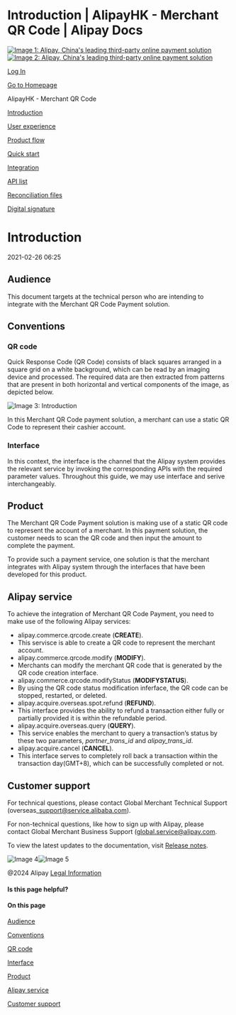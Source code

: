Introduction | AlipayHK - Merchant QR Code | Alipay Docs
===============
                        

[![Image 1: Alipay, China's leading third-party online payment solution](https://ac.alipay.com/storage/2024/3/26/d66c43c0-440d-4c97-9976-f2028a2c8c5e.svg)![Image 2: Alipay, China's leading third-party online payment solution](https://ac.alipay.com/storage/2024/3/26/a48bd336-aea0-4f16-bf83-616eacbb4434.svg)](/docs/)

[Log In](https://global.alipay.com/ilogin/account_login.htm?goto=https%3A%2F%2Fglobal.alipay.com%2Fdocs%2Fac%2Fmerchant_qr_code_hk%2Fintro)

[Go to Homepage](../../)

AlipayHK - Merchant QR Code

[Introduction](/docs/ac/merchant_qr_code_hk/intro)

[User experience](/docs/ac/merchant_qr_code_hk/ux)

[Product flow](/docs/ac/merchant_qr_code_hk/pflow)

[Quick start](/docs/ac/merchant_qr_code_hk/start)

[Integration](/docs/ac/merchant_qr_code_hk/integration)

[API list](/docs/ac/merchant_qr_code_hk/api)

[Reconciliation files](/docs/ac/merchant_qr_code_hk/reconciliation)

[Digital signature](/docs/ac/merchant_qr_code_hk/ds)

Introduction
============

2021-02-26 06:25

Audience
--------

This document targets at the technical person who are intending to integrate with the Merchant QR Code Payment solution.

Conventions
-----------

### QR code

Quick Response Code (QR Code) consists of black squares arranged in a square grid on a white background, which can be read by an imaging device and processed. The required data are then extracted from patterns that are present in both horizontal and vertical components of the image, as depicted below.

![Image 3: Introduction](https://os.alipayobjects.com/rmsportal/dDTkdpNaupNXiur.png)

In this Merchant QR Code payment solution, a merchant can use a static QR Code to represent their cashier account.

### Interface

In this context, the interface is the channel that the Alipay system provides the relevant service by invoking the corresponding APIs with the required parameter values. Throughout this guide, we may use interface and serive interchangeably.

Product
-------

The Merchant QR Code Payment solution is making use of a static QR code to represent the account of a merchant. In this payment solution, the customer needs to scan the QR code and then input the amount to complete the payment.

To provide such a payment service, one solution is that the merchant integrates with Alipay system through the interfaces that have been developed for this product.

Alipay service
--------------

To achieve the integration of Merchant QR Code Payment, you need to make use of the following Alipay services:

*   alipay.commerce.qrcode.create (**CREATE**).
*   This servisce is able to create a QR code to represent the merchant account.
*   alipay.commerce.qrcode.modify (**MODIFY**).
*   Merchants can modify the merchant QR code that is generated by the QR code creation interface.
*   alipay.commerce.qrcode.modifyStatus (**MODIFYSTATUS**).
*   By using the QR code status modification inferface, the QR code can be stopped, restarted, or deleted.
*   alipay.acquire.overseas.spot.refund (**REFUND**).
*   This interface provides the ability to refund a transaction either fully or partially provided it is within the refundable period.
*   alipay.acquire.overseas.query (**QUERY**).
*   This service enables the merchant to query a transaction’s status by these two parameters, _partner\_trans\_id_ and _alipay\_trans\_id_.
*   alipay.acquire.cancel (**CANCEL**).
*   This interface serves to completely roll back a transaction within the transaction day(GMT+8), which can be successfully completed or not.

Customer support
----------------

For technical questions, please contact Global Merchant Technical Support (overseas\_support@service.alibaba.com).

For non-technical questions, like how to sign up with Alipay, please contact Global Merchant Business Support (global.service@alipay.com.

To view the latest updates to the documentation, visit [Release notes](https://global.alipay.com/docs/releasenotes).

![Image 4](https://ac.alipay.com/storage/2021/5/20/19b2c126-9442-4f16-8f20-e539b1db482a.png)![Image 5](https://ac.alipay.com/storage/2021/5/20/e9f3f154-dbf0-455f-89f0-b3d4e0c14481.png)

@2024 Alipay [Legal Information](https://global.alipay.com/docs/ac/platform/membership)

#### Is this page helpful?

#### On this page

[Audience](#Audience "Audience")

[Conventions](#Conventions "Conventions")

[QR code](#9c12f952 "QR code")

[Interface](#Interface "Interface")

[Product](#Product "Product")

[Alipay service](#2762d59e "Alipay service")

[Customer support](#a67c77b2 "Customer support")